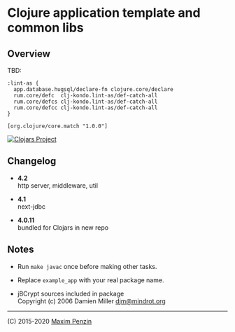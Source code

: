 # Clojure application template and common libs

## Overview

TBD:

    :lint-as {
      app.database.hugsql/declare-fn clojure.core/declare
      rum.core/defc  clj-kondo.lint-as/def-catch-all
      rum.core/defcs clj-kondo.lint-as/def-catch-all
      rum.core/defcc clj-kondo.lint-as/def-catch-all
    }

    [org.clojure/core.match "1.0.0"]

[![Clojars Project](https://img.shields.io/clojars/v/maxp/mlib.svg)](https://clojars.org/maxp/mlib)

## Changelog

- **4.2**  
  http server, middleware, util

- **4.1**  
  next-jdbc

- **4.0.11**  
  bundled for Clojars in new repo

## Notes

- Run `make javac` once before making other tasks.

- Replace `example_app` with your real package name.

- jBCrypt sources included in package  
  Copyright (c) 2006 Damien Miller <djm@mindrot.org>

---

(C) 2015-2020 [Maxim Penzin](https://maxp.dev)
